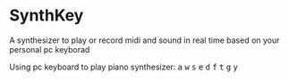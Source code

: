 # SynthKey
A synthesizer to play or record midi and sound in real time based on your personal pc keyborad

Using pc keyboard to play piano synthesizer:
<kbd>a</kbd>  <kbd>w</kbd>  <kbd>s</kbd>  <kbd>e</kbd>  <kbd>d</kbd>  <kbd>f</kbd> <kbd>t</kbd>  <kbd>g</kbd>  <kbd>y</kbd>


